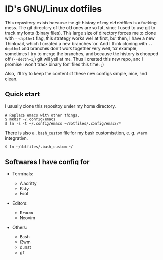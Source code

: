 # ID's GNU/Linux dotfiles

This repository exists because the git history of my old dotfiles is a
fucking mess.  The git directory of the old ones are so fat, since I
used to use git to track my fonts (binary files).  This large size of
directory forces me to clone with `--depth=1` flag, this strategy works
well at first, but then, I have a new Thinkpad, which I created a new
branches for.  And I think cloning with `--depth=1` and branches don't
work together very well, for example, sometimes I try to merge the
branches, and because the history is chopped off (`--depth=1`,) git will
yell at me.  Thus I created this new repo, and I promise I won't track
binary font files this time. ;)

Also, I'll try to keep the content of these new configs simple, nice,
and clean.

## Quick start

I usually clone this repositoy under my home directory.

``` console
# Replace emacs with other things.
$ mkdir ~/.config/emacs
$ ln -s -t ~/.config/emacs ~/dotfiles/.config/emacs/*
```

There is also a `.bash_custom` file for my bash customisation,
e. g. `vterm` integration.

``` console
$ ln ~/dotfiles/.bash_custom ~/
```

## Softwares I have config for

- Terminals:
  - Alacritty
  - Kitty
  - Foot

- Editors:
  - Emacs
  - Neovim

- Others:
  - Bash
  - i3wm
  - dunst
  - git
